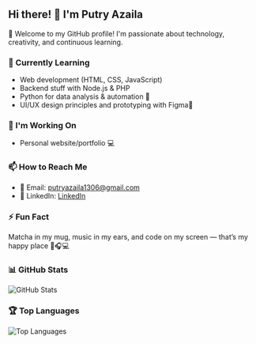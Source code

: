 ## Hi there! 👋 I'm Putry Azaila

🌸 Welcome to my GitHub profile! I'm passionate about technology, creativity, and continuous learning.

### 🌱 Currently Learning
- Web development (HTML, CSS, JavaScript)
- Backend stuff with Node.js & PHP
- Python for data analysis & automation 🐍
- UI/UX design principles and prototyping with Figma🎨

### 🔭 I'm Working On
- Personal website/portfolio 💻  

### 📫 How to Reach Me
- 📧 Email: putryazaila1306@gmail.com  
- 💼 LinkedIn: [LinkedIn](https://www.linkedin.com/in/azaila-dwi-putri-fajarwati-351a83276/)

### ⚡ Fun Fact
Matcha in my mug, music in my ears, and code on my screen — that’s my happy place 🍵🎧💻

### 📊 GitHub Stats
![GitHub Stats](https://github-readme-stats.vercel.app/api?username=PutryAzaila&show_icons=true&theme=radical)

### 🏆 Top Languages
![Top Languages](https://github-readme-stats.vercel.app/api/top-langs/?username=PutryAzaila&layout=compact&theme=radical)
